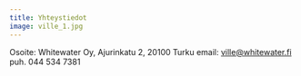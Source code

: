 ```yaml
---
title: Yhteystiedot
image: ville_1.jpg
---
```


Osoite: Whitewater Oy, Ajurinkatu 2, 20100 Turku
email: ville@whitewater.fi
puh. 044 534 7381
